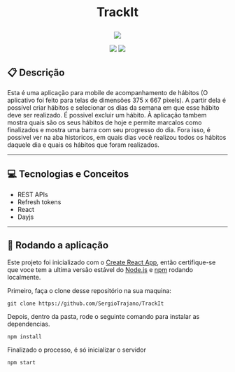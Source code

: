 # <p align = "center"> TrackIt </p>

<p align="center">
   <img src="https://encrypted-tbn0.gstatic.com/images?q=tbn:ANd9GcRF7BfMioDZcc105iq1G1lorc1aAB7kEoFbUA&usqp=CAU"/>
</p>

<p align = "center">
   <img src="https://img.shields.io/badge/author-SergioTrajano-4dae71?style=flat-square" />
   <img src="https://img.shields.io/github/languages/count/SergioTrajano/TrackIt?color=4dae71&style=flat-square" />
</p>


##  :clipboard: Descrição

Esta é uma aplicação para mobile de acompanhamento de hábitos (O aplicativo foi feito para telas de dimensões 375 x 667 pixels). A partir dela é possível criar hábitos e selecionar os dias da semana em que esse hábito deve ser realizado. É possivel excluir um hábito. À aplicação tambem mostra quais são os seus hábitos de hoje e permite marcalos como finalizados e mostra uma barra com seu progresso do dia. Fora isso, é possivel ver na aba historicos, em quais dias você realizou todos os hábitos daquele dia e quais os hábitos que foram realizados.

***

## :computer:	 Tecnologias e Conceitos

- REST APIs
- Refresh tokens
- React
- Dayjs

***

## 🏁 Rodando a aplicação

Este projeto foi inicializado com o [Create React App](https://github.com/facebook/create-react-app), então certifique-se que voce tem a ultima versão estável do [Node.js](https://nodejs.org/en/download/) e [npm](https://www.npmjs.com/) rodando localmente.

Primeiro, faça o clone desse repositório na sua maquina:

```
git clone https://github.com/SergioTrajano/TrackIt
```

Depois, dentro da pasta, rode o seguinte comando para instalar as dependencias.

```
npm install
```

Finalizado o processo, é só inicializar o servidor
```
npm start
```
